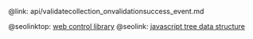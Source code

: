 @link: api/validatecollection_onvalidationsuccess_event.md

@seolinktop: [web control library](https://webix.com)
@seolink: [javascript tree data structure](https://webix.com/widget/tree/)